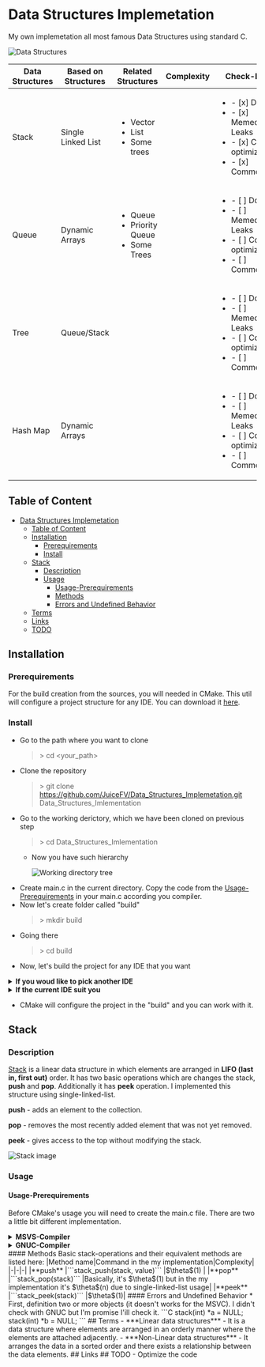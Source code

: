 # Data Structures Implemetation
My own implemetation all most famous Data Structures using standard C.

![Data Structures](https://media.geeksforgeeks.org/wp-content/uploads/20191010170332/Untitled-Diagram-183.png)

| Data Structures | Based on Structures | Related Structures | Complexity | Check-List |
|-----------------|---------------------|--------------------|------------|------------|
| Stack           | Single Linked List  | <ul><li> Vector</li><li> List</li><li> Some trees</li><ul>|            |<ul><li>- [x] Done</li><li>- [x] Memeory Leaks</li><li>- [x] Code optimization</li><li>- [x] Comments</li><ul>		   |
| Queue           | Dynamic Arrays      | <ul><li> Queue</li><li> Priority Queue</li><li> Some Trees</li><ul> |            |<ul><li>- [ ] Done</li><li>- [ ] Memeory Leaks</li><li>- [ ] Code optimization</li><li>- [ ] Comments</li><ul>		   |
| Tree            | Queue/Stack               |                    |            |<ul><li>- [ ] Done</li><li>- [ ] Memeory Leaks</li><li>- [ ] Code optimization</li><li>- [ ] Comments</li><ul>		   |
| Hash Map        | Dynamic Arrays      |                    |            |<ul><li>- [ ] Done</li><li>- [ ] Memeory Leaks</li><li>- [ ] Code optimization</li><li>- [ ] Comments</li><ul>		   |
## Table of Content
- [Data Structures Implemetation](#data-structures-implemetation)
	- [Table of Content](#table-of-content)
	- [Installation](#installation)
		- [Prerequirements](#prerequirements)
		- [Install](#install)
	- [Stack](#stack)
		- [Description](#description)
		- [Usage](#usage)
			- [Usage-Prerequirements](#usage-prerequirements)
			- [Methods](#methods)
			- [Errors and Undefined Behavior](#errors-and-undefined-behavior)
	- [Terms](#terms)
	- [Links](#links)
	- [TODO](#todo)
## Installation
### Prerequirements
For the build creation from the sources, you will needed in CMake. This util will configure a project structure for any IDE. You can download it [here](https://cmake.org/download/).
### Install 
- Go to the path where you want to clone
	> \> cd <your_path\>
- Clone the repository
	> \> git clone https://github.com/JuiceFV/Data_Structures_Implemetation.git Data_Structures_Imlementation
- Go to the working derictory, which we have been cloned on previous step
	> \> cd Data_Structures_Imlementation
	- Now you have such hierarchy
  
		![Working directory tree](https://user-images.githubusercontent.com/35202460/72209548-a4b65780-34c0-11ea-8fc7-8ce92447e345.png)
- Create main.c in the current directory. Copy the code from the [Usage-Prerequirements](#usage-prerequirements) in your main.c according you compiler.
- Now let's create folder called "build"
	> \> mkdir build
- Going there
	> \> cd build
- Now, let's build the project for any IDE that you want
<details>
  <summary><b>If you woud like to pick another IDE</b></summary>
  <ul>
	<li> You can check the list of the available IDE </li>
		<blockquote>> cmake -G</blockquote>
	<li> Now you will see the list of IDE. You can see the star beside an IDE name, it's a current IDE and the build will be making for this IDE. You can pick any IDE, which you like by typing this command. You can find more information <a href ="https://cmake.org/cmake/help/v3.0/manual/cmake-generators.7.html">here</a></li>
		<blockquote>> cmake -G <ide-name\> ..</blockquote>
	<li> The default build type is Release type, if you would like to pick the other type just use this command</li>
		<blockquote>> cmake -G <ide-name\> -DCMAKE_BUILD_TYPE=Debug ..</blockquote>
   </ul>
</details>

<details>
<summary><b>If the current IDE suit you</b></summary>
    <ul><li> Just use this command. And as in the previous step you can change the build type</li>
		<blockquote>> cmake [optional: -DCMAKE_BUILD_TYPE=Debug] ..</blockquote>
	</ul>
</details>

- CMake will configure the project in the "build" and you can work with it.
## Stack
### Description
[Stack](https://en.wikipedia.org/wiki/Stack(abstract_data_type)) is a linear data structure in which elements are arranged in **LIFO (last in, first out)** order. It has two basic operations which are changes the stack, **push** and **pop**. Additionally it has **peek** operation. I implemented this structure using single-linked-list.

**push** - adds an element to the collection.

**pop** - removes the most recently added element that was not yet removed.

**peek** - gives access to the top without modifying the stack.

![Stack image](https://upload.wikimedia.org/wikipedia/commons/b/b4/Lifo_stack.png)

### Usage
#### Usage-Prerequirements
Before CMake's usage you will need to create the main.c file. There are two a little bit different implementation.
<details>
<summary><b>MSVS-Compiler</b></summary>

```c
#include "./includes/stack.h"
int main() {
  stack(int)* a = NULL;
  stack_constructor(int, a);
  /*
    Paste your code here
  */
  stack_destructor(a);
  return (0);
}
```
</details>
<details>
<summary><b>GNUC-Compiler</b></summary>

```c
#include "./includes/stack.h"
int main() {
  stack(int)* a = stack_constructor(int);
  /*
    Paste your code here
  */
  stack_destructor(a);
  return (0);
}
```
</details>
#### Methods
Basic stack-operations and their equivalent methods are listed here:
|Method name|Command in the my implementation|Complexity|
|-|-|-|
|**push** |```stack_push(stack, value)``` |$\theta$(1) |
|**pop** |```stack_pop(stack)``` |Basically, it's $\theta$(1) but in the my implementation it's $\theta$(n) due to single-linked-list usage|
|**peek** |```stack_peek(stack)``` |$\theta$(1)|
#### Errors and Undefined Behavior
* First, definition two or more objects (it doesn't works for the MSVC). I didn't check with GNUC but I'm promise I'ill check it.
```C
stack(int) *a = NULL;
stack(int) *b = NULL;
```
## Terms
- ***Linear data structures*** - It is a data structure where elements are arranged in an orderly manner where the elements are attached adjacently. 
- ***Non-Linear data structures*** - It arranges the data in a sorted order and there exists a relationship between the data elements.
## Links
## TODO
- Optimize the code
